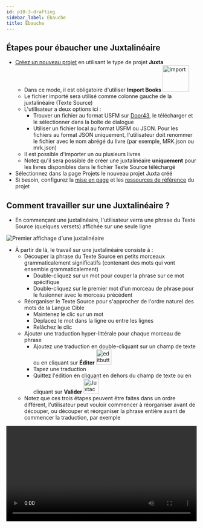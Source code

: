 ```yaml
---
id: p10-3-drafting
sidebar_label: Ébauche
title: Ébauche
---
```



## Étapes pour ébaucher une Juxtalinéaire
- [Créez un nouveau projet](https://docs.scribe.bible/fr/scribe/Manage%20Project/Create%20a%20Project/p2-1-new%20project) en utilisant le type de projet **Juxta**
  - Dans ce mode, il est obligatoire d'utiliser **Import Books** <img src="/0.5.2/fr-import.png"  width="70px" alt="import"/>
  - Le fichier importé sera utilisé comme colonne gauche de la juxtalinéaire (Texte Source)
  - L'utilisateur a deux options ici :
    - Trouver un fichier au format USFM sur [Door43](https://git.door43.org/catalog), le télécharger et le sélectionner dans la boîte de dialogue
    - Utiliser un fichier local au format USFM ou JSON. Pour les fichiers au format JSON uniquement, l'utilisateur doit renommer le fichier avec le nom abrégé du livre (par exemple, MRK.json ou mrk.json)
  - Il est possible d'importer un ou plusieurs livres
  - Notez qu'il sera possible de créer une juxtalinéaire **uniquement** pour les livres disponibles dans le fichier Texte Source téléchargé
- Sélectionnez dans la page Projets le nouveau projet Juxta créé
- Si besoin, configurez la [mise en page](https://docs.scribe.bible/fr/scribe/Modes/Common%20Functionality/p5-1-layout) et les [ressources de référence](https://docs.scribe.bible/fr/scribe/Modes/Common%20Functionality/p5-2-resources) du projet

## Comment travailler sur une Juxtalinéaire ?
- En commençant une juxtalinéaire, l'utilisateur verra une phrase du Texte Source (quelques versets) affichée sur une seule ligne

![Premier affichage d'une juxtalinéaire](/0.7.0/Drafting.PNG)

- À partir de là, le travail sur une juxtalinéaire consiste à :
  - Découper la phrase du Texte Source en petits morceaux grammaticalement significatifs (contenant des mots qui vont ensemble grammaticalement)
    - Double-cliquez sur un mot pour couper la phrase sur ce mot spécifique
    - Double-cliquez sur le premier mot d'un morceau de phrase pour le fusionner avec le morceau précédent
  - Réorganiser le Texte Source pour s'approcher de l'ordre naturel des mots de la Langue Cible
    - Maintenez le clic sur un mot
    - Déplacez le mot dans la ligne ou entre les lignes
    - Relâchez le clic
  - Ajouter une traduction hyper-littérale pour chaque morceau de phrase
    - Ajoutez une traduction en double-cliquant sur un champ de texte ou en cliquant sur **Éditer** <img src="/0.7.0/JuxtaEditbutton.png"  width="40px" alt="editbutton"/>
    - Tapez une traduction
    - Quittez l'édition en cliquant en dehors du champ de texte ou en cliquant sur **Valider** <img src="/0.7.0/JuxtaCheckbutton.png"  width="40px" alt="Juxtacheckbutton"/>
  - Notez que ces trois étapes peuvent être faites dans un ordre différent, l'utilisateur peut vouloir commencer à réorganiser avant de découper, ou découper et réorganiser la phrase entière avant de commencer la traduction, par exemple

<video controls src="/0.7.0/Juxta-FR.mov" width="100%" type="video/mov"/>

- De plus, l'utilisateur peut vouloir utiliser ces deux conventions de juxtalinéaire pour faciliter la compréhension des traducteurs :
  - Chaque mot du Texte Source doit être traduit en un seul mot de la Langue Cible. Quand deux mots de la Langue Cible sont nécessaires, reliez-les avec un **tiret**
  - Utilisez des italiques pour les mots nécessaires dans la Langue Cible qui ne sont pas présents dans le Texte Source. Ceci est fait en mettant le mot entre des **astérisques**
- En général, notez que la traduction du Texte Cible n'a pas besoin d'être élégante, elle doit simplement transmettre le sens des mots de chaque morceau du Texte Source